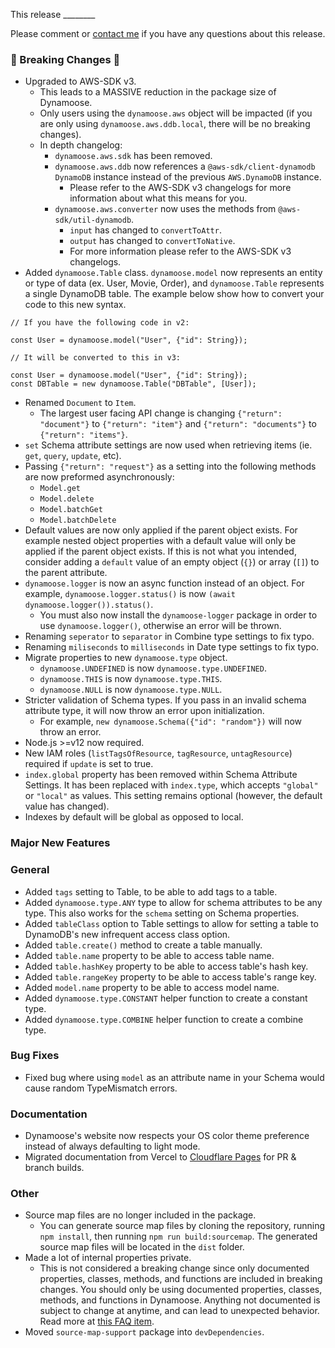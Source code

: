 This release ________

Please comment or [contact me](https://charlie.fish/contact) if you have any questions about this release.

### 🚨 Breaking Changes 🚨

- Upgraded to AWS-SDK v3.
	- This leads to a MASSIVE reduction in the package size of Dynamoose.
	- Only users using the `dynamoose.aws` object will be impacted (if you are only using `dynamoose.aws.ddb.local`, there will be no breaking changes).
	- In depth changelog:
		- `dynamoose.aws.sdk` has been removed.
		- `dynamoose.aws.ddb` now references a `@aws-sdk/client-dynamodb` `DynamoDB` instance instead of the previous `AWS.DynamoDB` instance.
			- Please refer to the AWS-SDK v3 changelogs for more information about what this means for you.
		- `dynamoose.aws.converter` now uses the methods from `@aws-sdk/util-dynamodb`.
			- `input` has changed to `convertToAttr`.
			- `output` has changed to `convertToNative`.
			- For more information please refer to the AWS-SDK v3 changelogs.
- Added `dynamoose.Table` class. `dynamoose.model` now represents an entity or type of data (ex. User, Movie, Order), and `dynamoose.Table` represents a single DynamoDB table. The example below show how to convert your code to this new syntax.
```
// If you have the following code in v2:

const User = dynamoose.model("User", {"id": String});

// It will be converted to this in v3:

const User = dynamoose.model("User", {"id": String});
const DBTable = new dynamoose.Table("DBTable", [User]);
```
- Renamed `Document` to `Item`.
	- The largest user facing API change is changing `{"return": "document"}` to `{"return": "item"}` and `{"return": "documents"}` to `{"return": "items"}`.
- `set` Schema attribute settings are now used when retrieving items (ie. `get`, `query`, `update`, etc).
- Passing `{"return": "request"}` as a setting into the following methods are now preformed asynchronously:
	- `Model.get`
	- `Model.delete`
	- `Model.batchGet`
	- `Model.batchDelete`
- Default values are now only applied if the parent object exists. For example nested object properties with a default value will only be applied if the parent object exists. If this is not what you intended, consider adding a `default` value of an empty object (`{}`) or array (`[]`) to the parent attribute.
- `dynamoose.logger` is now an async function instead of an object. For example, `dynamoose.logger.status()` is now `(await dynamoose.logger()).status()`.
	- You must also now install the `dynamoose-logger` package in order to use `dynamoose.logger()`, otherwise an error will be thrown.
- Renaming `seperator` to `separator` in Combine type settings to fix typo.
- Renaming `miliseconds` to `milliseconds` in Date type settings to fix typo.
- Migrate properties to new `dynamoose.type` object.
	- `dynamoose.UNDEFINED` is now `dynamoose.type.UNDEFINED`.
	- `dynamoose.THIS` is now `dynamoose.type.THIS`.
	- `dynamoose.NULL` is now `dynamoose.type.NULL`.
- Stricter validation of Schema types. If you pass in an invalid schema attribute type, it will now throw an error upon initialization.
	- For example, `new dynamoose.Schema({"id": "random"})` will now throw an error.
- Node.js >=v12 now required.
- New IAM roles (`listTagsOfResource`, `tagResource`, `untagResource`) required if `update` is set to true.
- `index.global` property has been removed within Schema Attribute Settings. It has been replaced with `index.type`, which accepts `"global"` or `"local"` as values. This setting remains optional (however, the default value has changed).
- Indexes by default will be global as opposed to local.

### Major New Features

### General

- Added `tags` setting to Table, to be able to add tags to a table.
- Added `dynamoose.type.ANY` type to allow for schema attributes to be any type. This also works for the `schema` setting on Schema properties.
- Added `tableClass` option to Table settings to allow for setting a table to DynamoDB's new infrequent access class option.
- Added `table.create()` method to create a table manually.
- Added `table.name` property to be able to access table name.
- Added `table.hashKey` property to be able to access table's hash key.
- Added `table.rangeKey` property to be able to access table's range key.
- Added `model.name` property to be able to access model name.
- Added `dynamoose.type.CONSTANT` helper function to create a constant type.
- Added `dynamoose.type.COMBINE` helper function to create a combine type.

### Bug Fixes

- Fixed bug where using `model` as an attribute name in your Schema would cause random TypeMismatch errors.

### Documentation

- Dynamoose's website now respects your OS color theme preference instead of always defaulting to light mode.
- Migrated documentation from Vercel to [Cloudflare Pages](https://pages.cloudflare.com/) for PR & branch builds.

### Other

- Source map files are no longer included in the package.
	- You can generate source map files by cloning the repository, running `npm install`, then running `npm run build:sourcemap`. The generated source map files will be located in the `dist` folder.
- Made a lot of internal properties private.
	- This is not considered a breaking change since only documented properties, classes, methods, and functions are included in breaking changes. You should only be using documented properties, classes, methods, and functions in Dynamoose. Anything not documented is subject to change at anytime, and can lead to unexpected behavior. Read more at [this FAQ item](https://dynamoosejs.com/other/FAQ#can-i-use-an-undocumented-property-class-method-or-function-in-dynamoose).
- Moved `source-map-support` package into `devDependencies`.
